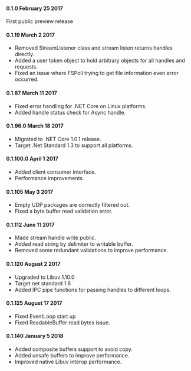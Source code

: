 #### 0.1.0 February 25 2017
First public preview release

#### 0.1.19 March 2 2017
- Removed StreamListener class and stream listen returns handles directly.
- Added a user token object to hold arbitrary objects for all handles and requests.
- Fixed an issue where FSPoll trying to get file information even error occurred.

#### 0.1.87 March 11 2017
- Fixed error handling for .NET Core on Linux platforms.
- Added handle status check for Async handle.

#### 0.1.96.0 March 18 2017
- Migrated to .NET Core 1.0.1 release.
- Target .Net Standard 1.3 to support all platforms.

#### 0.1.100.0 April 1 2017
- Added client consumer interface.
- Performance improvements.

#### 0.1.105 May 3 2017
- Empty UDP packages are correctly filtered out.
- Fixed a byte buffer read validation error.

#### 0.1.112 June 11 2017
- Made stream handle write public.
- Added read string by delimiter to writable buffer.
- Removed some redundant validations to improve performance. 

#### 0.1.120 August 2 2017
- Upgraded to Libuv 1.10.0
- Target net standard 1.6
- Added IPC pipe functions for passing handles to different loops.

#### 0.1.125 August 17 2017
- Fixed EventLoop start up
- Fixed ReadableBuffer read bytes issue.

#### 0.1.140 January 5 2018
- Added composite buffers support to avoid copy.
- Added unsafe buffers to improve performance.
- Improved native Libuv interop performance.